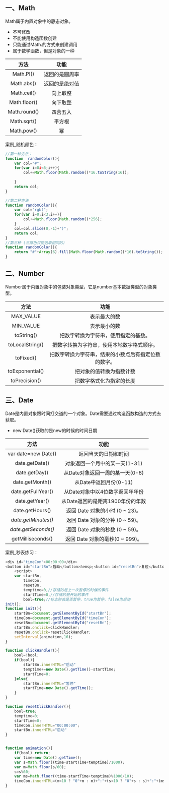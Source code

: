 ## 一、Math

Math属于内置对象中的静态对象。

- 不可修改
- 不能使用构造函数创建
- 只能通过Math.的方式来创建调用
- 属于数学函数，但是对象的一种

|     方法     |      功能      |
| :----------: | :------------: |
|  Math.PI()   | 返回的是圆周率 |
|  Math.abs()  | 返回的是绝对值 |
| Math.ceil()  |    向上取整    |
| Math.floor() |    向下取整    |
| Math.round() |    四舍五入    |
| Math.sqrt()  |     平方根     |
|  Math.pow()  |       幂       |

案例_随机颜色：

```js
//第一种方法：
function  randomColor(){
    var col="#";
    for(var i=0i<6;i++){
        col+=Math.floor(Math.random()*16.toString(16));
        
    }
    return col;
}

//第二种方法
function randomColor(){
    var col="rgb(";
    for(var i=0;i<3;i++){
        col+=Math.floor(Math.random()*256);
    }
    col=col.slice(0,-1)+")";
    return col;
}
//第三种 (三原色只能选取相同的)
function randomColor(){
    return "#"+Array(6).fill(Math.floor(Math.random()*16).toString());
}
```



## 二、Number

Number属于内置对象中的包装对象类型，它是number基本数据类型的对象类型。

|      方法       |                         功能                         |
| :-------------: | :--------------------------------------------------: |
|    MAX_VALUE    |                     表示最大的数                     |
|    MIN_VALUE    |                     表示最小的数                     |
|   toString()    |         把数字转换为字符串，使用指定的基数。         |
| toLocalString() |      把数字转换为字符串，使用本地数字格式顺序。      |
|    toFixed()    | 把数字转换为字符串，结果的小数点后有指定位数的数字。 |
| toExponential() |               把对象的值转换为指数计数               |
|  toPrecision()  |               把数字格式化为指定的长度               |

## 三、Date

Date是内置对象跟时间打交道的一个对象。Date需要通过构造函数构造的方式去获取。

- new Date()获取的是new的时候的时间日期

|        方法         |               功能               |
| :-----------------: | :------------------------------: |
| var date=new Date() |       返回当天的日期和时间       |
|   date.getDate()    |  对象返回一个月中的某一天(1-31)  |
|    date.getDay()    | 从Date对象返回一周的某一天(0-6)  |
|   date.getMonth()   |      从Date中返回月份(0-11)      |
| date.getFullYear()  | 从Date对象中以4位数字返回年年份  |
|   date.getYear()    | 从Date返回的是距离1900年份的年数 |
|   date.getHours()   | 返回 Date 对象的小时 (0 ~ 23)。  |
| *date.getMinutes()* | 返回 Date 对象的分钟 (0 ~ 59)。  |
| *date.getSeconds()* | 返回 Date 对象的秒数 (0 ~ 59)。  |
|  getMilliseconds()  | 返回 Date 对象的毫秒(0 ~ 999)。  |

案例_秒表练习：

```js
<div id="timeCon">00:00:00</div>
<button id="startBn">启动</button>&emsp;<button id="resetBn">复位</button>
    <script>
    var startBn,
        timeCon,
        resetBn,
        temptime=0,//存储的是上一次暂停的时候的事件
        startTime=0,//存储的是开始的事件
        bool=true;//标志秒表是否暂停，true为暂停，false为启动
init();
function init(){
    startBn=document.getElementById("startBn");
    timeCon=document.getElementById("timeCon");
    resetBn=document.getElementById("resetBn");
    startBn.onclick=clickHandler;
    resetBn.onclick=resetClickHandler;
    setInterval(animation,16);
}

function clickHandler(){
    bool=!bool;
    if(bool){
        startBn.innerHTML="启动"
        temptime+=new Date().getTime()-startTime;
        startTime=0;
    }else{
        startBn.innerHTML="暂停"
        startTime=new Date().getTime();
    }
}

function resetClickHandler(){
    bool=true;
    temptime=0;
    startTime=0;
    timeCon.innerHTML="00:00:00";
    startBn.innerHTML="启动" 
}


function animation(){
    if(bool) return;
    var time=new Date().getTime();
    var s=Math.floor((time-startTime+temptime)/1000);
    var m=Math.floor(s/60);
    s=s%60;
    var ms=Math.floor((time-startTime+temptime)%1000/10);
    timeCon.innerHTML=(m<10 ? "0"+m : m)+":"+(s<10 ? "0"+s : s)+":"+(ms<10 ? "0"+ms : ms)
}
```